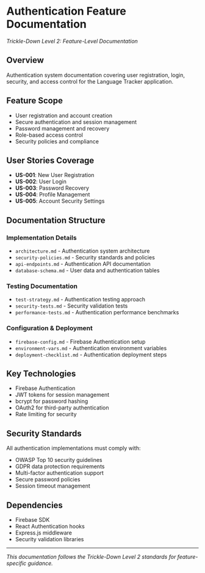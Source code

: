 # Authentication Feature Documentation
*Trickle-Down Level 2: Feature-Level Documentation*

## Overview
Authentication system documentation covering user registration, login, security, and access control for the Language Tracker application.

## Feature Scope
- User registration and account creation
- Secure authentication and session management
- Password management and recovery
- Role-based access control
- Security policies and compliance

## User Stories Coverage
- **US-001**: New User Registration
- **US-002**: User Login
- **US-003**: Password Recovery
- **US-004**: Profile Management
- **US-005**: Account Security Settings

## Documentation Structure

### Implementation Details
- `architecture.md` - Authentication system architecture
- `security-policies.md` - Security standards and policies
- `api-endpoints.md` - Authentication API documentation
- `database-schema.md` - User data and authentication tables

### Testing Documentation
- `test-strategy.md` - Authentication testing approach
- `security-tests.md` - Security validation tests
- `performance-tests.md` - Authentication performance benchmarks

### Configuration & Deployment
- `firebase-config.md` - Firebase Authentication setup
- `environment-vars.md` - Authentication environment variables
- `deployment-checklist.md` - Authentication deployment steps

## Key Technologies
- Firebase Authentication
- JWT tokens for session management
- bcrypt for password hashing
- OAuth2 for third-party authentication
- Rate limiting for security

## Security Standards
All authentication implementations must comply with:
- OWASP Top 10 security guidelines
- GDPR data protection requirements
- Multi-factor authentication support
- Secure password policies
- Session timeout management

## Dependencies
- Firebase SDK
- React Authentication hooks
- Express.js middleware
- Security validation libraries

---
*This documentation follows the Trickle-Down Level 2 standards for feature-specific guidance.*
